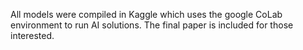 All models were compiled in Kaggle which uses the google CoLab environment to run AI solutions. The final paper is included for those interested.
